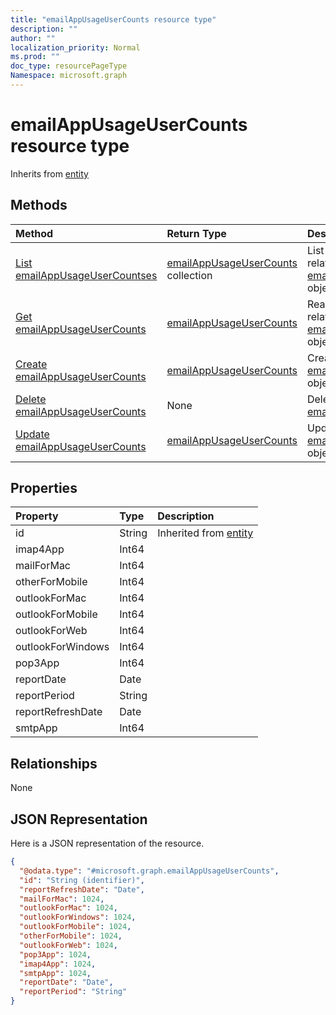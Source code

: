 ```yaml
---
title: "emailAppUsageUserCounts resource type"
description: ""
author: ""
localization_priority: Normal
ms.prod: ""
doc_type: resourcePageType
Namespace: microsoft.graph
---
```



# emailAppUsageUserCounts resource type




Inherits from [entity](../resources/entity.md)

## Methods
|Method|Return Type|Description|
|:---|:---|:---|
|[List emailAppUsageUserCountses](../api/emailappusageusercounts-list.md)|[emailAppUsageUserCounts](../resources/emailAppUsageUserCounts.md) collection|List properties and relationships of the [emailAppUsageUserCounts](../resources/emailappusageusercounts.md) objects.|
|[Get emailAppUsageUserCounts](../api/emailappusageusercounts-get.md)|[emailAppUsageUserCounts](../resources/emailAppUsageUserCounts.md)|Read properties and relationships of the [emailAppUsageUserCounts](../resources/emailappusageusercounts.md) object.|
|[Create emailAppUsageUserCounts](../api/emailappusageusercounts-create.md)|[emailAppUsageUserCounts](../resources/emailAppUsageUserCounts.md)|Create a new [emailAppUsageUserCounts](../resources/emailappusageusercounts.md) object.|
|[Delete emailAppUsageUserCounts](../api/emailappusageusercounts-delete.md)|None|Deletes a [emailAppUsageUserCounts](../resources/emailappusageusercounts.md).|
|[Update emailAppUsageUserCounts](../api/emailappusageusercounts-update.md)|[emailAppUsageUserCounts](../resources/emailAppUsageUserCounts.md)|Update the properties of a [emailAppUsageUserCounts](../resources/emailappusageusercounts.md) object.|

## Properties
|Property|Type|Description|
|:---|:---|:---|
|id|String| Inherited from [entity](../resources/entity.md)|
|imap4App|Int64||
|mailForMac|Int64||
|otherForMobile|Int64||
|outlookForMac|Int64||
|outlookForMobile|Int64||
|outlookForWeb|Int64||
|outlookForWindows|Int64||
|pop3App|Int64||
|reportDate|Date||
|reportPeriod|String||
|reportRefreshDate|Date||
|smtpApp|Int64||

## Relationships
None

## JSON Representation
Here is a JSON representation of the resource.
<!-- {
  "blockType": "resource",
  "keyProperty": "id",
  "@odata.type": "microsoft.graph.emailAppUsageUserCounts",
  "baseType": "microsoft.graph.entity",
  "openType": false
}
-->
``` json
{
  "@odata.type": "#microsoft.graph.emailAppUsageUserCounts",
  "id": "String (identifier)",
  "reportRefreshDate": "Date",
  "mailForMac": 1024,
  "outlookForMac": 1024,
  "outlookForWindows": 1024,
  "outlookForMobile": 1024,
  "otherForMobile": 1024,
  "outlookForWeb": 1024,
  "pop3App": 1024,
  "imap4App": 1024,
  "smtpApp": 1024,
  "reportDate": "Date",
  "reportPeriod": "String"
}
```

